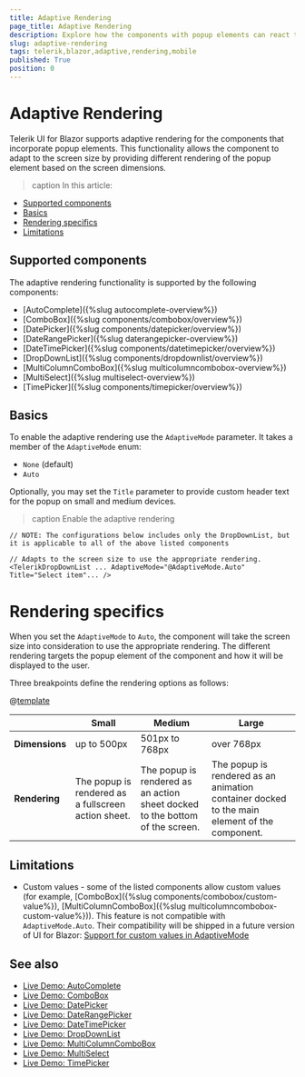 ```yaml
---
title: Adaptive Rendering
page_title: Adaptive Rendering
description: Explore how the components with popup elements can react to the changes in the
slug: adaptive-rendering
tags: telerik,blazor,adaptive,rendering,mobile
published: True
position: 0
---
```


# Adaptive Rendering

Telerik UI for Blazor supports adaptive rendering for the components that incorporate popup elements. This functionality allows the component to adapt to the screen size by providing different rendering of the popup element based on the screen dimensions.

>caption In this article:

* [Supported components](#supported-components)
* [Basics](#basics)
* [Rendering specifics](#rendering-specifics)
* [Limitations](#limitations)

## Supported components

The adaptive rendering functionality is supported by the following components:

* [AutoComplete]({%slug autocomplete-overview%})
* [ComboBox]({%slug components/combobox/overview%})
* [DatePicker]({%slug components/datepicker/overview%})
* [DateRangePicker]({%slug daterangepicker-overview%})
* [DateTimePicker]({%slug components/datetimepicker/overview%})
* [DropDownList]({%slug components/dropdownlist/overview%})
* [MultiColumnComboBox]({%slug multicolumncombobox-overview%})
* [MultiSelect]({%slug multiselect-overview%})
* [TimePicker]({%slug components/timepicker/overview%})

## Basics

To enable the adaptive rendering use the `AdaptiveMode` parameter. It takes a member of the `AdaptiveMode` enum:

* `None` (default)
* `Auto`

Optionally, you may set the `Title` parameter to provide custom header text for the popup on small and medium devices.

>caption Enable the adaptive rendering

````CSHTML
// NOTE: The configurations below includes only the DropDownList, but it is applicable to all of the above listed components

// Adapts to the screen size to use the appropriate rendering.
<TelerikDropDownList ... AdaptiveMode="@AdaptiveMode.Auto" Title="Select item"... />
````

# Rendering specifics

When you set the `AdaptiveMode` to `Auto`, the component will take the screen size into consideration to use the appropriate rendering. The different rendering targets the popup element of the component and how it will be displayed to the user.

Three breakpoints define the rendering options as follows:

@[template](/_contentTemplates/common/parameters-table-styles.md#table-layout)

|| **Small** | **Medium** | **Large** |
|-------|-------|--------|-------|
**Dimensions** | up to 500px | 501px to 768px | over 768px |
**Rendering** | The popup is rendered as a fullscreen action sheet. | The popup is rendered as an action sheet docked to the bottom of the screen. | The popup is rendered as an animation container docked to the main element of the component. |

## Limitations

* Custom values - some of the listed components allow custom values (for example, [ComboBox]({%slug components/combobox/custom-value%}), [MultiColumnComboBox]({%slug multicolumncombobox-custom-value%})). This feature is not compatible with `AdaptiveMode.Auto`. Their compatibility will be shipped in a future version of UI for Blazor: [Support for custom values in AdaptiveMode
](https://feedback.telerik.com/blazor/1611829-support-for-custom-values-in-adaptivemode)

## See also

* [Live Demo: AutoComplete](https://demos.telerik.com/blazor-ui/autocomplete/adaptive)
* [Live Demo: ComboBox](https://demos.telerik.com/blazor-ui/combobox/adaptive)
* [Live Demo: DatePicker](https://demos.telerik.com/blazor-ui/datepicker/adaptive)
* [Live Demo: DateRangePicker](https://demos.telerik.com/blazor-ui/daterangepicker/adaptive)
* [Live Demo: DateTimePicker](https://demos.telerik.com/blazor-ui/datetimepicker/adaptive)
* [Live Demo: DropDownList](https://demos.telerik.com/blazor-ui/dropdownlist/adaptive)
* [Live Demo: MultiColumnComboBox](https://demos.telerik.com/blazor-ui/multicolumncombobox/adaptive)
* [Live Demo: MultiSelect](https://demos.telerik.com/blazor-ui/multiselect/adaptive)
* [Live Demo: TimePicker](https://demos.telerik.com/blazor-ui/timepicker/adaptive)
